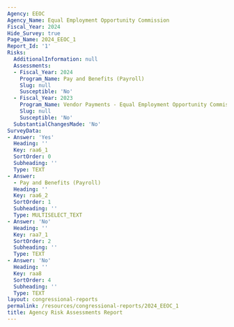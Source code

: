 ```yaml
---
Agency: EEOC
Agency_Name: Equal Employment Opportunity Commission
Fiscal_Year: 2024
Hide_Survey: true
Page_Name: 2024_EEOC_1
Report_Id: '1'
Risks:
  AdditionalInformation: null
  Assessments:
  - Fiscal_Year: 2024
    Program_Name: Pay and Benefits (Payroll)
    Slug: null
    Susceptible: 'No'
  - Fiscal_Year: 2023
    Program_Name: Vendor Payments - Equal Employment Opportunity Commission
    Slug: null
    Susceptible: 'No'
  SubstantialChangesMade: 'No'
SurveyData:
- Answer: 'Yes'
  Heading: ''
  Key: raa6_1
  SortOrder: 0
  Subheading: ''
  Type: TEXT
- Answer:
  - Pay and Benefits (Payroll)
  Heading: ''
  Key: raa6_2
  SortOrder: 1
  Subheading: ''
  Type: MULTISELECT_TEXT
- Answer: 'No'
  Heading: ''
  Key: raa7_1
  SortOrder: 2
  Subheading: ''
  Type: TEXT
- Answer: 'No'
  Heading: ''
  Key: raa8
  SortOrder: 4
  Subheading: ''
  Type: TEXT
layout: congressional-reports
permalink: /resources/congressional-reports/2024_EEOC_1
title: Agency Risk Assessments Report
---
```

